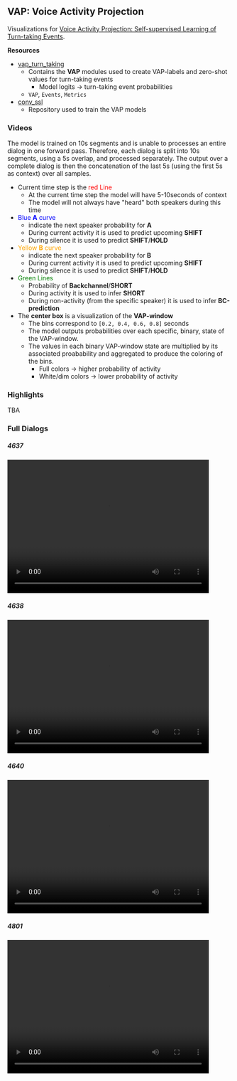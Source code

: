 ## VAP: Voice Activity Projection


Visualizations for [Voice Activity Projection: Self-supervised Learning of Turn-taking Events]().

**Resources**
* [vap_turn_taking](https://github.com/ErikEkstedt/vap_turn_taking)
  * Contains the **VAP** modules used to create VAP-labels and zero-shot values for turn-taking events
    - Model logits -> turn-taking event probabilities
  * `VAP`, `Events`, `Metrics` 
* [conv_ssl](https://github.com/ErikEkstedt/conv_ssl)
  * Repository used to train the VAP models



### Videos

The model is trained on 10s segments and is unable to processes an entire
dialog in one forward pass. Therefore, each dialog is split into 10s segments,
using a 5s overlap, and processed separately. The output over a complete dialog
is then the concatenation of the last 5s (using the first 5s as context) over all samples.


* Current time step is the <font color="red"> red Line </font>
    * At the current time step the model will have 5-10seconds of context
    * The model will not always have "heard" both speakers during this time
* <font color="blue"> Blue <strong>A</strong> curve </font>
    * indicate the next speaker probability for **A**
    * During current activity it is used to predict upcoming **SHIFT**
    * During silence it is used to predict **SHIFT**/**HOLD**
* <font color="orange"> Yellow <strong>B</strong> curve </font>
    * indicate the next speaker probability for **B**
    * During current activity it is used to predict upcoming **SHIFT**
    * During silence it is used to predict **SHIFT**/**HOLD**
* <font color="green"> Green Lines </font>
    * Probability of **Backchannel**/**SHORT**
    * During activity it is used to infer **SHORT**
    * During non-activity (from the specific speaker) it is used to infer **BC-prediction**
* The **center box** is a visualization of the **VAP-window**
    * The bins correspond to `[0.2, 0.4, 0.6, 0.8]` seconds
    * The model outputs probabilities over each specific, binary, state of the VAP-window. 
    * The values in each binary VAP-window state are multiplied by its associated proabability and aggregated to produce the coloring of the bins.
      * Full colors -> higher probability of activity
      * White/dim colors -> lower probability of activity


### Highlights
TBA

### Full Dialogs


##### 4637
<video width="90%" height="300" controls>
  <source src="assets/videos_5/4637.mp4" type="video/mp4">
Your browser does not support the video tag.
</video>

##### 4638
<video width="90%" height="300" controls>
  <source src="assets/videos_5/4638.mp4" type="video/mp4">
Your browser does not support the video tag.
</video>

##### 4640
<video width="90%" height="300" controls>
  <source src="assets/videos_5/4640.mp4" type="video/mp4">
Your browser does not support the video tag.
</video>

##### 4801
<video width="90%" height="300" controls>
  <source src="assets/videos_5/4801.mp4" type="video/mp4">
Your browser does not support the video tag.
</video>
